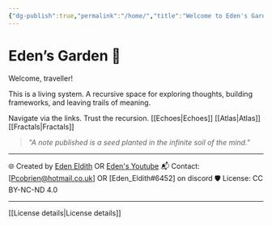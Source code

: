 ```yaml
---
{"dg-publish":true,"permalink":"/home/","title":"Welcome to Eden's Garden","tags":["AI","AIProcessing","ChatGPT","Cognition","CognitiveInfrastructure","EmergentTechnoethics","NLP","Programming","RecursiveSystemsThinking","Tagging","gardenEntry","gardenEntry","gardenEntry","gardenEntry"]}
---
```


# Eden’s Garden 🌿

Welcome, traveller!

This is a living system. A recursive space for exploring thoughts, building frameworks, and leaving trails of meaning.

Navigate via the links. Trust the recursion. [[Echoes\|Echoes]] [[Atlas\|Atlas]] [[Fractals\|Fractals]]

> *"A note published is a seed planted in the infinite soil of the mind."*
---

🌐 Created by [Eden Eldith](https://github.com/eden-eldith)  OR [Eden's Youtube](https://www.youtube.com/@eden_eldith)
📬 Contact: [Pcobrien@hotmail.co.uk]  OR [Eden_Eldith#6452] on discord 
🛡️ License: CC BY-NC-ND 4.0  

---

[[License details\|License details]]